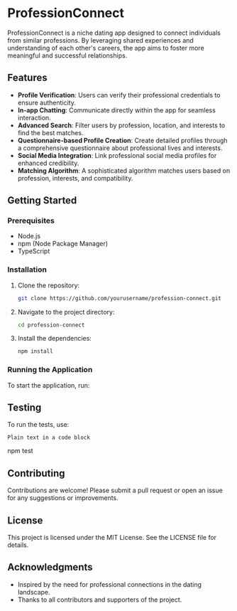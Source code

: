 # ProfessionConnect

ProfessionConnect is a niche dating app designed to connect individuals from similar professions. By leveraging shared experiences and understanding of each other's careers, the app aims to foster more meaningful and successful relationships.

## Features

- **Profile Verification**: Users can verify their professional credentials to ensure authenticity.
- **In-app Chatting**: Communicate directly within the app for seamless interaction.
- **Advanced Search**: Filter users by profession, location, and interests to find the best matches.
- **Questionnaire-based Profile Creation**: Create detailed profiles through a comprehensive questionnaire about professional lives and interests.
- **Social Media Integration**: Link professional social media profiles for enhanced credibility.
- **Matching Algorithm**: A sophisticated algorithm matches users based on profession, interests, and compatibility.

## Getting Started

### Prerequisites

- Node.js
- npm (Node Package Manager)
- TypeScript

### Installation

1. Clone the repository:

   ```bash
   git clone https://github.com/yourusername/profession-connect.git
   ```

2. Navigate to the project directory:

   ```bash
   cd profession-connect
   ```

3. Install the dependencies:

   ```bash
   npm install
   ```

### Running the Application

To start the application, run:

## Testing

To run the tests, use:

```text
Plain text in a code block
```

npm test

## Contributing

Contributions are welcome! Please submit a pull request or open an issue for any suggestions or improvements.

## License

This project is licensed under the MIT License. See the LICENSE file for details.

## Acknowledgments

- Inspired by the need for professional connections in the dating landscape.
- Thanks to all contributors and supporters of the project.
